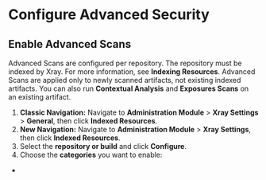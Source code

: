 # Configure Advanced Security

## Enable Advanced Scans

Advanced Scans are configured per repository. The repository must be indexed by Xray. For more information, see **Indexing Resources**. Advanced Scans are applied only to newly scanned artifacts, not existing indexed artifacts. You can also run **Contextual Analysis** and **Exposures Scans** on an existing artifact.

1. **Classic Navigation:** Navigate to **Administration Module** > **Xray Settings** > **General**, then click **Indexed Resources**.
2. **New Navigation:** Navigate to **Administration Module** > **Xray Settings**, then click **Indexed Resources**.
3. Select the **repository or build** and click **Configure**.
4. Choose the **categories** you want to enable:

*



##
